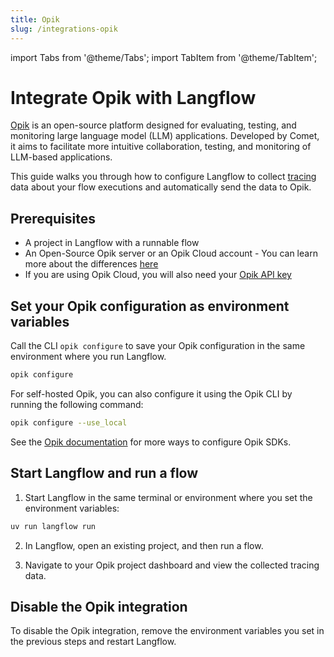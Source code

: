 ```yaml
---
title: Opik
slug: /integrations-opik
---
```


import Tabs from '@theme/Tabs';
import TabItem from '@theme/TabItem';

# Integrate Opik with Langflow

[Opik](https://www.comet.com/site/products/opik/) is an open-source platform designed for evaluating, testing, and monitoring large language model (LLM) applications. Developed by Comet, it aims to facilitate more intuitive collaboration, testing, and monitoring of LLM-based applications.

This guide walks you through how to configure Langflow to collect [tracing](https://www.comet.com/docs/opik/tracing/log_traces) data about your flow executions and automatically send the data to Opik.

## Prerequisites

- A project in Langflow with a runnable flow
- An Open-Source Opik server or an Opik Cloud account - You can learn more about the differences [here](https://www.comet.com/docs/opik/faq#what-is-the-difference-between-opik-cloud-and-the-open-source-opik-platform-)
- If you are using Opik Cloud, you will also need your [Opik API key](https://www.comet.com/docs/opik/faq#what-is-the-difference-between-opik-cloud-and-the-open-source-opik-platform-)

## Set your Opik configuration as environment variables

Call the CLI `opik configure` to save your Opik configuration in the same environment where you run Langflow.

```bash
opik configure
```

For self-hosted Opik, you can also configure it using the Opik CLI by running the following command:

```bash
opik configure --use_local
```

See the [Opik documentation](https://www.comet.com/docs/opik/tracing/sdk_configuration) for more ways to configure Opik SDKs.

## Start Langflow and run a flow

1. Start Langflow in the same terminal or environment where you set the environment variables:

```bash
uv run langflow run
```

2. In Langflow, open an existing project, and then run a flow.


3. Navigate to your Opik project dashboard and view the collected tracing data.

## Disable the Opik integration

To disable the Opik integration, remove the environment variables you set in the previous steps and restart Langflow.
